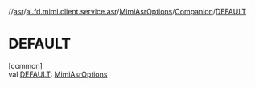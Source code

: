 //[asr](../../../../index.md)/[ai.fd.mimi.client.service.asr](../../index.md)/[MimiAsrOptions](../index.md)/[Companion](index.md)/[DEFAULT](-d-e-f-a-u-l-t.md)

# DEFAULT

[common]\
val [DEFAULT](-d-e-f-a-u-l-t.md): [MimiAsrOptions](../index.md)
